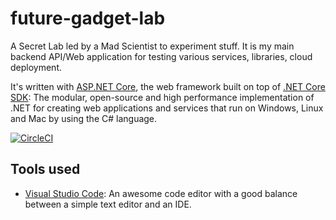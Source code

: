 # future-gadget-lab

A Secret Lab led by a Mad Scientist to experiment stuff. It is my main backend API/Web application for testing various services, libraries, cloud deployment.

It's written with [ASP.NET Core](https://docs.microsoft.com/en-us/aspnet/core/), the web framework built on top of [.NET Core SDK](https://dotnet.microsoft.com): The modular, open-source and high performance implementation of .NET for creating web applications and services that run on Windows, Linux and Mac by using the C# language.


[![CircleCI](https://circleci.com/gh/FabriceMk/future-gadget-lab.svg?style=svg)](https://circleci.com/gh/FabriceMk/future-gadget-lab)

## Tools used

* [Visual Studio Code](https://code.visualstudio.com/): An awesome code editor with a good balance between a simple text editor and an IDE.
